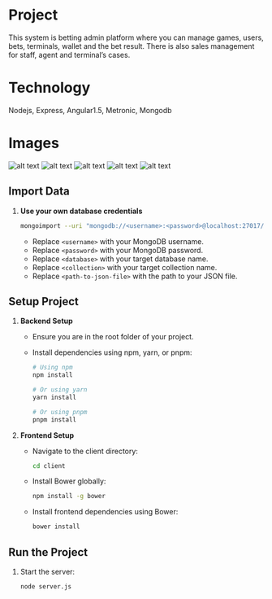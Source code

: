 # Project
This system is betting admin platform where you can manage games, users, bets, terminals, wallet and the bet result. There is also sales management for staff, agent and terminal’s cases. 

# Technology
Nodejs, Express, Angular1.5, Metronic, Mongodb

# Images
![alt text](https://github.com/bigshoesdev/BetStar/blob/master/Screenshot_1.png?raw=true)
![alt text](https://github.com/bigshoesdev/BetStar/blob/master/Screenshot_2.png?raw=true)
![alt text](https://github.com/bigshoesdev/BetStar/blob/master/Screenshot_3.png?raw=true)
![alt text](https://github.com/bigshoesdev/BetStar/blob/master/Screenshot_4.png?raw=true)
![alt text](https://github.com/bigshoesdev/BetStar/blob/master/Screenshot_5.png?raw=true)

## Import Data

1. **Use your own database credentials**

   ```bash
   mongoimport --uri "mongodb://<username>:<password>@localhost:27017/<database>" --collection <collection> --file <path-to-json-file> --jsonArray
   ```

   - Replace `<username>` with your MongoDB username.
   - Replace `<password>` with your MongoDB password.
   - Replace `<database>` with your target database name.
   - Replace `<collection>` with your target collection name.
   - Replace `<path-to-json-file>` with the path to your JSON file.

## Setup Project

1. **Backend Setup**

   - Ensure you are in the root folder of your project.
   - Install dependencies using npm, yarn, or pnpm:

     ```bash
     # Using npm
     npm install

     # Or using yarn
     yarn install

     # Or using pnpm
     pnpm install
     ```

2. **Frontend Setup**

   - Navigate to the client directory:

     ```bash
     cd client
     ```

   - Install Bower globally:

     ```bash
     npm install -g bower
     ```

   - Install frontend dependencies using Bower:

     ```bash
     bower install
     ```

## Run the Project

1. Start the server:

   ```bash
   node server.js
   ```

